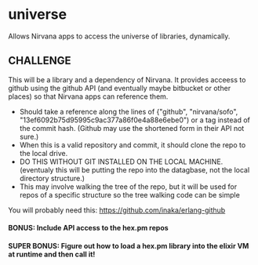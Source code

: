 # universe
Allows Nirvana apps to access the universe of libraries, dynamically.


## CHALLENGE

This will be a library and a dependency of Nirvana. It provides acceess to
github using the github API (and eventually maybe bitbucket or other places)
so that Nirvana apps can reference them.  

- Should take a reference along the lines of {"github", "nirvana/sofo",
"13ef6092b75d95995c9ac377a86f0e4a88e6ebe0") or a tag instead of the commit hash. (Github may use the shortened form in their API not sure.)
- When this is a valid repository and commit, it should clone the repo to the
local drive.
- DO THIS WITHOUT GIT INSTALLED ON THE LOCAL MACHINE. (eventualy this will be
putting the repo into the datagbase, not the local directory structure.)
- This may involve walking the tree of the repo, but it will be used for 
repos of a specific structure so the tree walking code can be simple

You will probably need this:
https://github.com/inaka/erlang-github

#### BONUS:  Include API access to the hex.pm repos

#### SUPER BONUS:  Figure out how to load a hex.pm library into the elixir VM at runtime and then call it!